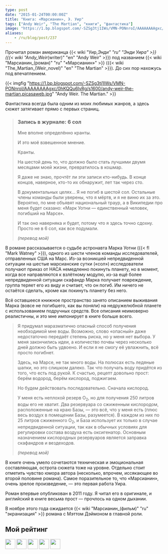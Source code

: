 ```yaml
---
type: post
date: "2015-01-24T00:00:00Z"
title: "Книга: «Марсианин», Э. Уир"
tags: ["Andy Weir", "The Martian", "книги", "фантастика"]
image: "https://1.bp.blogspot.com/-SZSg3tj1IWs/VMN-PONnroI/AAAAAAAAgxc/0hKQQu6lvRg/s1600/andy-weir-the-martian.picasaweb.jpg"
aliases:
    - /ru/blog/post/237
---
```


Прочитал роман американца {{< wiki "Уир,_Энди" "ru" "Энди Уира" >}} ({{< wiki "Andy_Weir_(writer)" "en" "Andy Weir" >}}) под названием {{< wiki "Марсианин_(роман)" "ru" "«Марсианин»" >}} ({{< wiki "The_Martian_(Weir_novel)" "en" "The Martian" >}}). До сих пор нахожусь под впечатлением.

{{< imgfig "https://1.bp.blogspot.com/-SZSg3tj1IWs/VMN-PONnroI/AAAAAAAAgxc/0hKQQu6lvRg/s1600/andy-weir-the-martian.picasaweb.jpg" "Andy Weir. The Martian." >}}

Фантастика всегда была одним из моих любимых жанров, а здесь сюжет затягивает прямо с первых страниц.

<!--more-->

>### Запись в журнале: 6 сол
>
> Мне вполне определённо кранты.
>
> И это моё взвешенное мнение.
>
> Кранты.
>
> На шестой день то, что должно было стать лучшими двумя месяцами моей жизни, превратилось в кошмар.
>
> Я даже не знаю, прочтёт ли эти записи кто-нибудь. В конце концов, наверное, кто-то их обнаружит, лет так через сто.
>
> В документальных целях… Я не погиб в шестой сол. Остальные члены команды были уверены, что я мёртв, и я не виню их за это. Вероятно, по мне объявят национальный траур, а в Википедии про меня будет сказано: «Марк Уотни — единственный человек, погибший на Марсе».
>
> И так оно наверняка и будет, потому что я здесь точно сдохну. Просто не в 6 сол, как все подумали.
>
> *(перевод мой)*

В романе рассказывается о судьбе астронавта Марка Уотни ({{< fl "Mark Watney" >}}), одного из шести членов команды исследователей, отправленных США на Марс. Из-за возникшей непредвиденной ситуации на шестые марсианские сутки («сол») исследователи получают приказ от НАСА немедленно покинуть планету, но в момент, когда все направляются к взлётному модулю, из-за ещё более непредвиденной ситуации скафандр Марка получает повреждение, группа теряет его из виду и считает, что он погиб. Им ничего не остаётся сделать, кроме как покинуть планету без него.

Всё оставшееся книжное пространство занято описанием выживания Марка (вовсе не погибшего, как вы поняли) на недружелюбной планете с использованием подручных средств. Все описания неимоверно реалистичны, и это мне импонирует в книге больше всего.

> Я придумал маразматично опасный способ получения необходимой мне воды. Возможно, слово «опасный» даже недостаточно передаёт степень риска, но у меня нет выбора. У меня закончились идеи, а количество почвы через несколько дней должно быть удвоено. И если я не смогу её увлажнить, всё просто погибнет.
>
> Здесь, на Марсе, не так много воды. На полюсах есть ледяные шапки, но это слишком далеко. Так что получать воду придётся из того, что есть под рукой. К счастью, рецепт довольно прост: берём водород, берём кислород, поджигаем.
>
> Но будем действовать последовательно. Сначала кислород.
>
> У меня есть неплохой резерв O<sub>2</sub>, но для получения 250 литров воды его не хватит. Два резервуара со сжиженным кислородом, расположенные на краю Базы, — это всё, что у меня есть (плюс весь воздух в помещении Базы, разумеется). В каждом из них по 25 литров сжиженного O<sub>2</sub>, и База использует их только в случае непредвиденной ситуации, так как в обычных условиях для регулировки состава воздуха есть оксигенатор. Основным назначением кислородных резервуаров является заправка скафандров и вездеходов.
>
> *(перевод мой)*

В книге очень умело сочетаются техническая и эмоциональная составляющая, острота сюжета тоже на уровне. Отдельно стоит отметить чувство юмора автора (несколько, впрочем, иссякающее во второй половине романа). Самое поразительное то, что «Марсианин», очень зрелое произведение, — это первая работа Уира.

Роман впервые опубликован в 2011 году. Я читал его в оригинале, и английский в книге весьма прост — прочлось на одном дыхании.

В ноябре этого года ожидается {{< wiki "Марсианин_(фильм)" "ru" "экранизация" >}} романа с Мэттом Дэймоном в главной роли.

## Мой рейтинг
<img src="/images/icons32/grey-star-filled.png" width="32" height="32">
<img src="/images/icons32/grey-star-filled.png" width="32" height="32">
<img src="/images/icons32/grey-star-filled.png" width="32" height="32">
<img src="/images/icons32/grey-star-filled.png" width="32" height="32">
<img src="/images/icons32/grey-star-filled.png" width="32" height="32">
